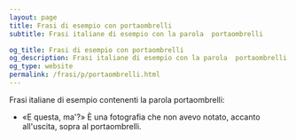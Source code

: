 ```yaml
---
layout: page
title: Frasi di esempio con portaombrelli 
subtitle: Frasi italiane di esempio con la parola  portaombrelli

og_title: Frasi di esempio con portaombrelli 
og_description: Frasi italiane di esempio con la parola  portaombrelli
og_type: website
permalink: /frasi/p/portaombrelli.html
---
```


Frasi italiane di esempio contenenti la parola portaombrelli:


- «E questa, ma'?» È una fotografia che non avevo notato, accanto all'uscita, sopra al portaombrelli.
